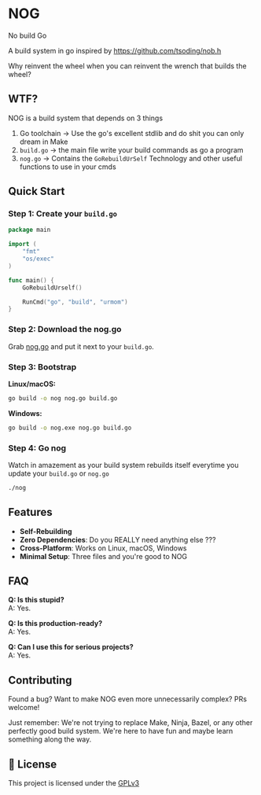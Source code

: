 # NOG

No build Go

A build system in go inspired by https://github.com/tsoding/nob.h

Why reinvent the wheel when you can reinvent the wrench that builds the wheel?

## WTF?

NOG is a build system that depends on 3 things

1. Go toolchain -> Use the go's excellent stdlib and do shit you can only dream in Make
2. `build.go` -> the main file write your build commands as go a program
3. `nog.go` -> Contains the `GoRebuildUrSelf` Technology and other useful functions to use in your cmds

## Quick Start

### Step 1: Create your `build.go`

```go
package main

import (
	"fmt"
	"os/exec"
)

func main() {
	GoRebuildUrself()

	RunCmd("go", "build", "urmom")
}
```

### Step 2: Download the nog.go

Grab [nog.go](https://raw.githubusercontent.com/RA341/nog/refs/heads/main/nog.go) and put it next to your `build.go`.

### Step 3: Bootstrap

**Linux/macOS:**

```bash
go build -o nog nog.go build.go
```

**Windows:**

```bash
go build -o nog.exe nog.go build.go 
```

### Step 4: Go nog

Watch in amazement as your build system rebuilds itself everytime you update your `build.go` or `nog.go`

```bash
./nog
```

## Features

- **Self-Rebuilding**
- **Zero Dependencies**: Do you REALLY need anything else ???
- **Cross-Platform**: Works on Linux, macOS, Windows
- **Minimal Setup**: Three files and you're good to NOG

## FAQ

**Q: Is this stupid?**  
A: Yes.

**Q: Is this production-ready?**  
A: Yes.

**Q: Can I use this for serious projects?**  
A: Yes.

## Contributing

Found a bug? Want to make NOG even more unnecessarily complex? PRs welcome!

Just remember: We're not trying to replace Make, Ninja, Bazel, or any other perfectly good build system. We're here to
have fun and maybe learn something along the way.

## 📄 License

This project is licensed under the [GPLv3](LICENSE)
